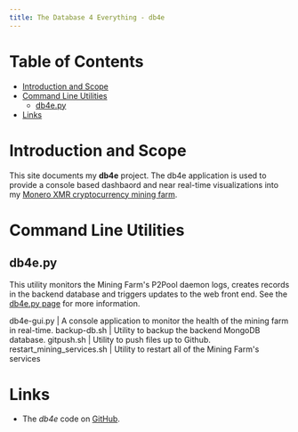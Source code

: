 ```yaml
---
title: The Database 4 Everything - db4e
---
```

# Table of Contents

* [Introduction and Scope](#introduction-and-scope)
* [Command Line Utilities](#command-line-utilities)
  * [db4e.py](#db4e.py)
* [Links](#links)

# Introduction and Scope

This site documents my **db4e** project. The db4e application is used to provide a console based dashbaord and near real-time visualizations into my [Monero XMR cryptocurrency mining farm](https://xmr.osoyzlce.com/). 

# Command Line Utilities

## db4e.py

This utility monitors the Mining Farm's P2Pool daemon logs, creates records in the backend database and triggers updates to the web front end. See the [db4e.py page](/pages/db4e.py.html) for more information.


db4e-gui.py                | A console application to monitor the health of the mining farm in real-time.
backup-db.sh               | Utility to backup the backend MongoDB database.
gitpush.sh                 | Utility to push files up to Github.
restart_mining_services.sh | Utility to restart all of the Mining Farm's services

# Links

* The *db4e* code on [GitHub](https://github.com/NadimGhaznavi/db4e).

